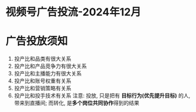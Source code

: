 # 视频号广告投流-2024年12月
# 广告投放须知
1. 投产比和品类有很大关系
2. 投产比和产品竞争力有很大关系
3. 投产比和主播能力有很大关系
4. 投产比和账号权重有关系
5. 投产比和营销策略有关系
6. 投产比和投手技术有关系
注意: 投放, 只是把有 **目标行为(优先提升目标)** 的人, 带来到直播间; 而转化, 是**多个岗位共同协作**得到的结果

